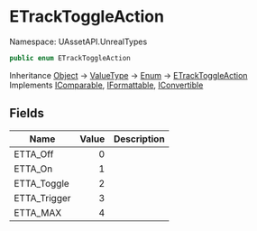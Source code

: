 # ETrackToggleAction

Namespace: UAssetAPI.UnrealTypes

```csharp
public enum ETrackToggleAction
```

Inheritance [Object](https://docs.microsoft.com/en-us/dotnet/api/system.object) → [ValueType](https://docs.microsoft.com/en-us/dotnet/api/system.valuetype) → [Enum](https://docs.microsoft.com/en-us/dotnet/api/system.enum) → [ETrackToggleAction](./uassetapi.unrealtypes.etracktoggleaction.md)<br>
Implements [IComparable](https://docs.microsoft.com/en-us/dotnet/api/system.icomparable), [IFormattable](https://docs.microsoft.com/en-us/dotnet/api/system.iformattable), [IConvertible](https://docs.microsoft.com/en-us/dotnet/api/system.iconvertible)

## Fields

| Name | Value | Description |
| --- | --: | --- |
| ETTA_Off | 0 |  |
| ETTA_On | 1 |  |
| ETTA_Toggle | 2 |  |
| ETTA_Trigger | 3 |  |
| ETTA_MAX | 4 |  |
